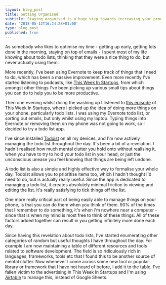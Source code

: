```yaml
---
layout: blog_post
title: Getting Organised
subtitle: Staying organised is a huge step towards increasing your productivity
date: '2018-05-12T16:24:28+01:00'
type: blog_post
published: true
---
```

As somebody who likes to optimise my time - getting up early, getting lots done in the morning, staying on top of emails - I spent most of my life knowing about todo lists, thinking that they were a nice thing to do, but never actually using them.

More recently, I've been using Evernote to keep track of things that I need to do, which has been a massive improvement. Even more recently I've started listening to podcasts, like [This Week In Startups](http://thisweekinstartups.com/), from which amongst other things I've been picking up various small tips about things you can do to help you to be more productive.

Then one evening whilst doing the washing up I listened to [this episode](https://www.youtube.com/watch?v=faWpz1YQ-iM) of This Week In Startups, where I picked up the idea of doing more things on your phone, particularly todo lists. I was using my Evernote todo list, or sorting out emails, but only whilst using my laptop. Typing things into Evernote or removing them on my phone was not going to work, so I decided to try a todo list app.

I've since installed [Todoist](https://en.todoist.com/app?lang=en#start) on all my devices, and I'm now actively managing the todo list throughout the day. It's been a bit of a revelation. I hadn't realised how much mental clutter you hold onto without realising it, when you have to try to hold your todo list in your head, or just the unconscious unease you feel knowing that things are being left undone.

A todo list is also a simple and highly effective way to formalise your whole day. Todoist allows you to prioritise items too, which I hadn't thought I'd need to do, but is actually really useful. Since the app is dedicated to managing a todo list, it creates absolutely minimal friction to viewing and editing the list. It's really satisfying to tick things off the list.

One more really critical part of being easily able to manage things on your phone, is that you can do them when you think of them. 90% of the times that I remember to do something, it's when i'm nowhere near a computer - since that is when my mind is most free to think of these things. All of these factors added together can result in you getting infinitely more done each day.

Since having this revelation about todo lists, I've started enumerating other categories of random but useful thoughts I have throughout the day. For example I am now maintaining a table of different resources and tools related to software development. The field is so ridiculously rich in languages, frameworks, tools etc that I found this to be another source of mental clutter. Now whenever I come across some new tool or popular library or framework that I have not heard of before, I add it to the table. I've fallen victim to the advertising in This Week In Startups and I'm using [Airtable](https://airtable.com) to manage this, instead of Google Sheets.
